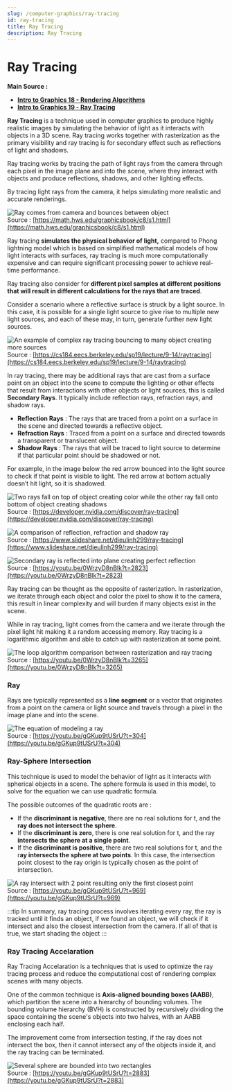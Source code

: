 ```yaml
---
slug: /computer-graphics/ray-tracing
id: ray-tracing
title: Ray Tracing
description: Ray Tracing
---
```


# Ray Tracing

**Main Source :**

- **[Intro to Graphics 18 - Rendering Algorithms](https://youtu.be/0WrzyD8nBlk)**
- **[Intro to Graphics 19 - Ray Tracing](https://youtu.be/gGKup9tUSrU)**

**Ray Tracing** is a technique used in computer graphics to produce highly realistic images by simulating the behavior of light as it interacts with objects in a 3D scene. Ray tracing works together with rasterization as the primary visibility and ray tracing is for secondary effect such as reflections of light and shadows.

Ray tracing works by tracing the path of light rays from the camera through each pixel in the image plane and into the scene, where they interact with objects and produce reflections, shadows, and other lighting effects.

By tracing light rays from the camera, it helps simulating more realistic and accurate renderings.

![Ray comes from camera and bounces between object](./ray-tracing-example.png)  
Source : [https://math.hws.edu/graphicsbook/c8/s1.html](https://math.hws.edu/graphicsbook/c8/s1.html)

Ray tracing **simulates the physical behavior of light,** compared to Phong lightning model which is based on simplified mathematical models of how light interacts with surfaces, ray tracing is much more computationally expensive and can require significant processing power to achieve real-time performance.

Ray tracing also consider for **different pixel samples at different positions that will result in different calculations for the rays that are traced**.

Consider a scenario where a reflective surface is struck by a light source. In this case, it is possible for a single light source to give rise to multiple new light sources, and each of these may, in turn, generate further new light sources.

![An example of complex ray tracing bouncing to many object creating more sources](./complex-ray-tracing.png)  
Source : [https://cs184.eecs.berkeley.edu/sp19/lecture/9-14/raytracing](https://cs184.eecs.berkeley.edu/sp19/lecture/9-14/raytracing)

In ray tracing, there may be additional rays that are cast from a surface point on an object into the scene to compute the lighting or other effects that result from interactions with other objects or light sources, this is called **Secondary Rays**. It typically include reflection rays, refraction rays, and shadow rays.

- **Reflection Rays** : The rays that are traced from a point on a surface in the scene and directed towards a reflective object.
- **Refraction Rays** : Traced from a point on a surface and directed towards a transparent or translucent object.
- **Shadow Rays** : The rays that will be traced to light source to determine if that particular point should be shadowed or not.

For example, in the image below the red arrow bounced into the light source to check if that point is visible to light. The red arrow at bottom actually doesn’t hit light, so it is shadowed.

![Two rays fall on top of object creating color while the other ray fall onto bottom of object creating shadows](./shadow-ray.png)  
Source : [https://developer.nvidia.com/discover/ray-tracing](https://developer.nvidia.com/discover/ray-tracing)

![A comparison of reflection, refraction and shadow ray](./secondary-ray-1.png)  
Source : [https://www.slideshare.net/dieulinh299/ray-tracing](https://www.slideshare.net/dieulinh299/ray-tracing)

![Secondary ray is reflected into plane creating perfect reflection](./secondary-ray-2.png)  
Source : [https://youtu.be/0WrzyD8nBlk?t=2823](https://youtu.be/0WrzyD8nBlk?t=2823)

Ray tracing can be thought as the opposite of rasterization. In rasterization, we iterate through each object and color the pixel to show it to the camera, this result in linear complexity and will burden if many objects exist in the scene.

While in ray tracing, light comes from the camera and we iterate through the pixel light hit making it a random accessing memory. Ray tracing is a logarithmic algorithm and able to catch up with rasterization at some point.

![The loop algorithm comparison between rasterization and ray tracing](./ray-tracing-vs-rasterization.png)  
Source : [https://youtu.be/0WrzyD8nBlk?t=3265](https://youtu.be/0WrzyD8nBlk?t=3265)

### Ray

Rays are typically represented as a **line segment** or a vector that originates from a point on the camera or light source and travels through a pixel in the image plane and into the scene.

![The equation of modeling a ray](./ray-modeling.png)  
Source : [https://youtu.be/gGKup9tUSrU?t=304](https://youtu.be/gGKup9tUSrU?t=304)

### Ray-Sphere Intersection

This technique is used to model the behavior of light as it interacts with spherical objects in a scene. The sphere formula is used in this model, to solve for the equation we can use quadratic formula.

The possible outcomes of the quadratic roots are :

- If the **discriminant is negative**, there are no real solutions for t, and the **ray does not intersect the sphere**.
- If the **discriminant is zero**, there is one real solution for t, and the ray **intersects the sphere at a single point**.
- If the **discriminant is positive**, there are two real solutions for t, and the r**ay intersects the sphere at two points**. In this case, the intersection point closest to the ray origin is typically chosen as the point of intersection.

![A ray intersect with 2 point resulting only the first closest point](./ray-sphere-intersection.png)  
Source : [https://youtu.be/gGKup9tUSrU?t=969](https://youtu.be/gGKup9tUSrU?t=969)

:::tip
In summary, ray tracing process involves iterating every ray, the ray is tracked until it finds an object, if we found an object, we will check if it intersect and also the closest intersection from the camera. If all of that is true, we start shading the object
:::

### Ray Tracing Accelaration

Ray Tracing Accelaration is a techniques that is used to optimize the ray tracing process and reduce the computational cost of rendering complex scenes with many objects.

One of the common technique is **Axis-aligned bounding boxes (AABB)**, which partition the scene into a hierarchy of bounding volumes. The bounding volume hierarchy (BVH) is constructed by recursively dividing the space containing the scene's objects into two halves, with an AABB enclosing each half.

The improvement come from intersection testing, if the ray does not intersect the box, then it cannot intersect any of the objects inside it, and the ray tracing can be terminated.

![Several sphere are bounded into two rectangles](./bvh-algorithm.png)  
Source : [https://youtu.be/gGKup9tUSrU?t=2883](https://youtu.be/gGKup9tUSrU?t=2883)
